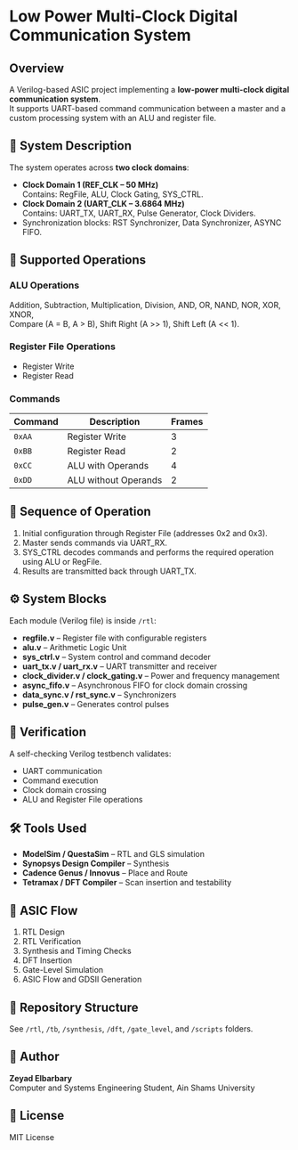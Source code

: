 # Low Power Multi-Clock Digital Communication System

## Overview
A Verilog-based ASIC project implementing a **low-power multi-clock digital communication system**.  
It supports UART-based command communication between a master and a custom processing system with an ALU and register file.

## 🔧 System Description
The system operates across **two clock domains**:
- **Clock Domain 1 (REF_CLK – 50 MHz)**  
  Contains: RegFile, ALU, Clock Gating, SYS_CTRL.
- **Clock Domain 2 (UART_CLK – 3.6864 MHz)**  
  Contains: UART_TX, UART_RX, Pulse Generator, Clock Dividers.
- Synchronization blocks: RST Synchronizer, Data Synchronizer, ASYNC FIFO.

## 🧩 Supported Operations
### ALU Operations
Addition, Subtraction, Multiplication, Division, AND, OR, NAND, NOR, XOR, XNOR,  
Compare (A = B, A > B), Shift Right (A >> 1), Shift Left (A << 1).

### Register File Operations
- Register Write
- Register Read

### Commands
| Command | Description | Frames |
|----------|--------------|---------|
| `0xAA` | Register Write | 3 |
| `0xBB` | Register Read | 2 |
| `0xCC` | ALU with Operands | 4 |
| `0xDD` | ALU without Operands | 2 |

## 🧠 Sequence of Operation
1. Initial configuration through Register File (addresses 0x2 and 0x3).  
2. Master sends commands via UART_RX.  
3. SYS_CTRL decodes commands and performs the required operation using ALU or RegFile.  
4. Results are transmitted back through UART_TX.

## ⚙️ System Blocks
Each module (Verilog file) is inside `/rtl`:
- **regfile.v** – Register file with configurable registers
- **alu.v** – Arithmetic Logic Unit
- **sys_ctrl.v** – System control and command decoder
- **uart_tx.v / uart_rx.v** – UART transmitter and receiver
- **clock_divider.v / clock_gating.v** – Power and frequency management
- **async_fifo.v** – Asynchronous FIFO for clock domain crossing
- **data_sync.v / rst_sync.v** – Synchronizers
- **pulse_gen.v** – Generates control pulses

## 🧪 Verification
A self-checking Verilog testbench validates:
- UART communication
- Command execution
- Clock domain crossing
- ALU and Register File operations

## 🛠️ Tools Used
- **ModelSim / QuestaSim** – RTL and GLS simulation  
- **Synopsys Design Compiler** – Synthesis  
- **Cadence Genus / Innovus** – Place and Route  
- **Tetramax / DFT Compiler** – Scan insertion and testability  

## 🧮 ASIC Flow
1. RTL Design  
2. RTL Verification  
3. Synthesis and Timing Checks  
4. DFT Insertion  
5. Gate-Level Simulation  
6. ASIC Flow and GDSII Generation  

## 📁 Repository Structure
See `/rtl`, `/tb`, `/synthesis`, `/dft`, `/gate_level`, and `/scripts` folders.

## 👤 Author
**Zeyad Elbarbary**  
Computer and Systems Engineering Student, Ain Shams University  

## 🪪 License
MIT License
